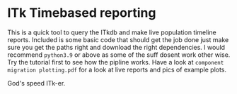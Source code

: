 # ITk Timebased reporting

This is a quick tool to query the ITkdb and make live population timeline reports. Included is some basic code that should get the job done just make sure you get the paths right and download the right dependencies. I would recommend ```python3.9``` or above as some of the suff dosent work other wise. Try the tutorial first to see how the pipline works. Have a look at ```component migration plotting.pdf``` for a look at live reports and pics of example plots.

God's speed ITk-er. 
